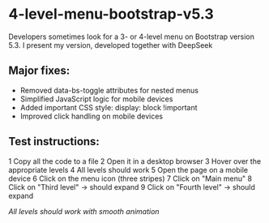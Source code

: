 # 4-level-menu-bootstrap-v5.3
Developers sometimes look for a 3- or 4-level menu on Bootstrap version 5.3. I present my version, developed together with DeepSeek

## Major fixes:
- Removed data-bs-toggle attributes for nested menus
- Simplified JavaScript logic for mobile devices
- Added important CSS style: display: block !important
- Improved click handling on mobile devices

## Test instructions:
1 Copy all the code to a file
2 Open it in a desktop browser
3 Hover over the appropriate levels
4 All levels should work
5 Open the page on a mobile device
6 Click on the menu icon (three stripes)
7 Click on "Main menu"
8 Click on "Third level" → should expand
9 Click on "Fourth level" → should expand

*All levels should work with smooth animation*
